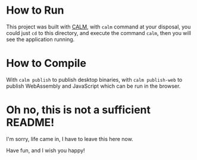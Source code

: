 # How to Run

This project was built with [CALM](https://github.com/VitoVan/calm/releases/tag/test-calm-013-06), with `calm` command at your disposal, you could just `cd` to this directory, and execute the command `calm`, then you will see the application running.

# How to Compile

With `calm publish` to publish desktop binaries, with `calm publish-web` to publish WebAssembly and JavaScript which can be run in the browser.

# Oh no, this is not a sufficient README!

I'm sorry, life came in, I have to leave this here now.

Have fun, and I wish you happy!

